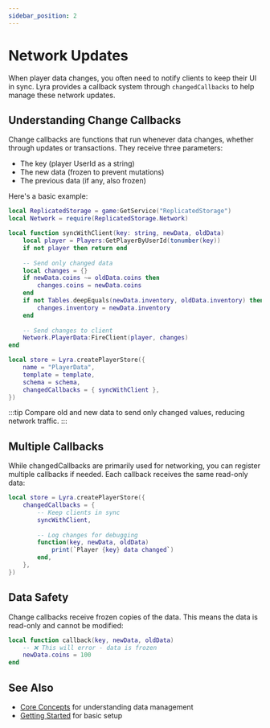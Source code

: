 ```yaml
---
sidebar_position: 2
---
```


# Network Updates

When player data changes, you often need to notify clients to keep their UI in sync. Lyra provides a callback system through `changedCallbacks` to help manage these network updates.

## Understanding Change Callbacks

Change callbacks are functions that run whenever data changes, whether through updates or transactions. They receive three parameters:
- The key (player UserId as a string)
- The new data (frozen to prevent mutations)
- The previous data (if any, also frozen)

Here's a basic example:

```lua
local ReplicatedStorage = game:GetService("ReplicatedStorage")
local Network = require(ReplicatedStorage.Network)

local function syncWithClient(key: string, newData, oldData)
    local player = Players:GetPlayerByUserId(tonumber(key))
    if not player then return end
    
    -- Send only changed data
    local changes = {}
    if newData.coins ~= oldData.coins then
        changes.coins = newData.coins
    end
    if not Tables.deepEquals(newData.inventory, oldData.inventory) then
        changes.inventory = newData.inventory
    end
    
    -- Send changes to client
    Network.PlayerData:FireClient(player, changes)
end

local store = Lyra.createPlayerStore({
    name = "PlayerData",
    template = template,
    schema = schema,
    changedCallbacks = { syncWithClient },
})
```

:::tip
Compare old and new data to send only changed values, reducing network traffic.
:::

## Multiple Callbacks

While changedCallbacks are primarily used for networking, you can register multiple callbacks if needed. Each callback receives the same read-only data:

```lua
local store = Lyra.createPlayerStore({
    changedCallbacks = { 
        -- Keep clients in sync
        syncWithClient,
        
        -- Log changes for debugging
        function(key, newData, oldData)
            print(`Player {key} data changed`)
        end,
    },
})
```

## Data Safety

Change callbacks receive frozen copies of the data. This means the data is read-only and cannot be modified:

```lua
local function callback(key, newData, oldData)
    -- ❌ This will error - data is frozen
    newData.coins = 100
end
```

## See Also

- [Core Concepts](../core-concepts.md) for understanding data management
- [Getting Started](../getting-started.md) for basic setup
